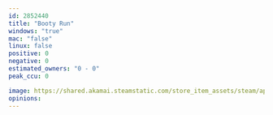 ```yaml
---
id: 2852440
title: "Booty Run"
windows: "true"
mac: "false"
linux: false
positive: 0
negative: 0
estimated_owners: "0 - 0"
peak_ccu: 0

image: https://shared.akamai.steamstatic.com/store_item_assets/steam/apps/2852440/header.jpg?t=1732993681
opinions:
---
```

